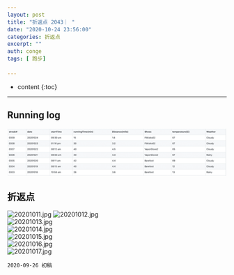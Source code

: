 ```yaml
---
layout: post
title: "折返点 2043｜ "
date: "2020-10-24 23:56:00"
categories: 折返点
excerpt: ""
auth: conge
tags: [ 跑步]

---
```

* content
{:toc}


----

## Running log

![Running log, week 40, 2020](/assets/images/折返点/2020_wk43.png)

## 折返点

![20201011.jpg](/assets/images/折返点/)
![20201012.jpg](/assets/images/折返点/)  
![20201013.jpg](/assets/images/折返点/)  
![20201014.jpg](/assets/images/折返点/)  
![20201015.jpg](/assets/images/折返点/)  
![20201016.jpg](/assets/images/折返点/)  
![20201017.jpg](/assets/images/折返点/)

```
2020-09-26 初稿
```

